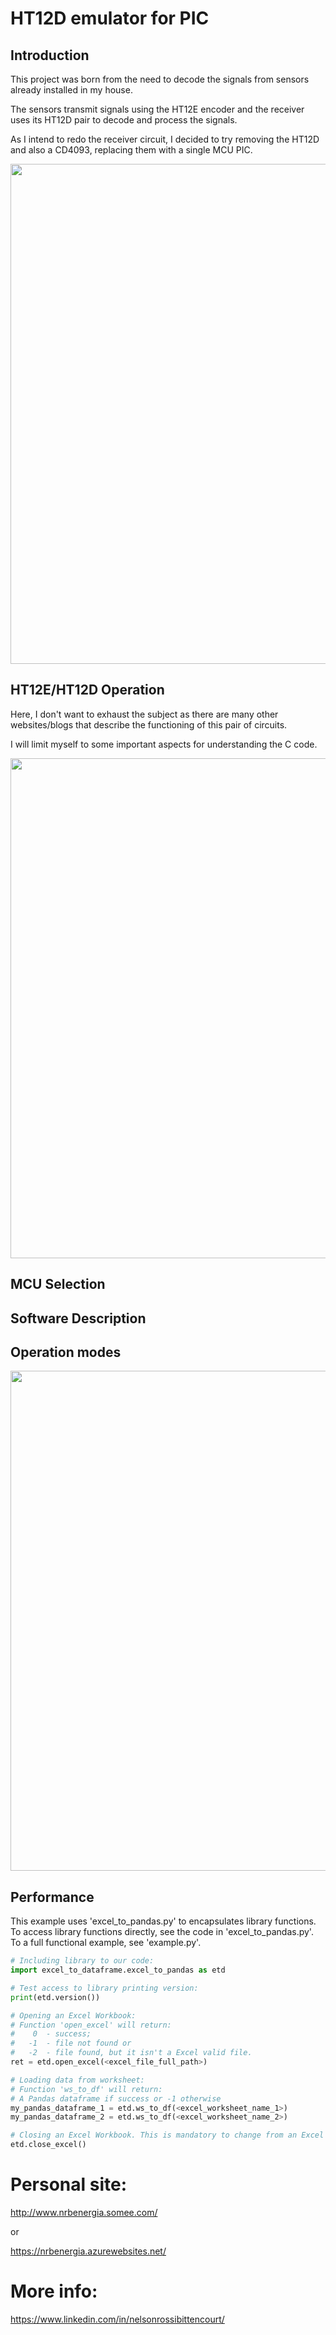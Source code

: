 # HT12D emulator for PIC

## Introduction

This project was born from the need to decode the signals from sensors already installed in my house. 

The sensors transmit signals using the HT12E encoder and the receiver uses its HT12D pair to decode and process the signals. 

As I intend to redo the receiver circuit, I decided to try removing the HT12D and also a CD4093, replacing them with a single MCU PIC.

<img src="images/perf_windows_python.png" width="800"> 


## HT12E/HT12D Operation

Here, I don't want to exhaust the subject as there are many other websites/blogs that describe the functioning of this pair of circuits. 

I will limit myself to some important aspects for understanding the C code.

<img src="images/perf_windows_python.png" width="800"> 

## MCU Selection

## Software Description

## Operation modes


<img src="images/perf_windows_python.png" width="800"> 

## Performance

This example uses 'excel_to_pandas.py' to encapsulates library functions. 
To access library functions directly, see the code in 'excel_to_pandas.py'.
To a full functional example, see 'example.py'.


```Python
# Including library to our code:
import excel_to_dataframe.excel_to_pandas as etd   

# Test access to library printing version:
print(etd.version())

# Opening an Excel Workbook:
# Function 'open_excel' will return:
# 	 0 	- success;
#   -1 	- file not found or
#   -2 	- file found, but it isn't a Excel valid file.
ret = etd.open_excel(<excel_file_full_path>) 

# Loading data from worksheet:
# Function 'ws_to_df' will return:
# A Pandas dataframe if success or -1 otherwise
my_pandas_dataframe_1 = etd.ws_to_df(<excel_worksheet_name_1>) 
my_pandas_dataframe_2 = etd.ws_to_df(<excel_worksheet_name_2>) 

# Closing an Excel Workbook. This is mandatory to change from an Excel File to another.
etd.close_excel()

```

# Personal site:
http://www.nrbenergia.somee.com/  

or

https://nrbenergia.azurewebsites.net/

# More info:
https://www.linkedin.com/in/nelsonrossibittencourt/
